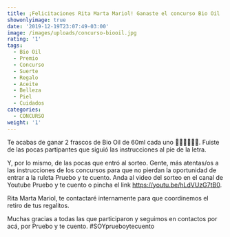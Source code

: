 ```yaml
---
title: ¡Felicitaciones Rita Marta Mariol! Ganaste el concurso Bio Oil
showonlyimage: true
date: '2019-12-19T23:07:49-03:00'
image: /images/uploads/concurso-biooil.jpg
rating: '1'
tags:
  - Bio Oil
  - Premio
  - Concurso
  - Suerte
  - Regalo
  - Aceite
  - Belleza
  - Piel
  - Cuidados
categories:
  - CONCURSO
weight: '1'
---
```

Te acabas de ganar 2 frascos de Bio Oil de 60ml cada uno 👏🏼👏🏼👏🏼. Fuiste de las pocas partipantes que siguió las instrucciones al pie de la letra.

<!--more-->

Y, por lo mismo, de las pocas que entró al sorteo. Gente, más atentas/os a las instrucciones de los concursos para que no pierdan la oportunidad de entrar a la ruleta Pruebo y te cuento. Anda al video del sorteo en el canal de Youtube Pruebo y te cuento o pincha el link https://youtu.be/hLdVUzG7tB0.

Rita Marta Mariol, te contactaré internamente para que coordinemos el retiro de tus regalitos.

Muchas gracias a todas las que participaron y seguimos en contactos por acá, por Pruebo y te cuento. #SOYprueboytecuento
